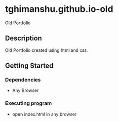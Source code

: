 # tghimanshu.github.io-old

Old Portfolio

## Description

Old Portfolio created using html and css.

## Getting Started

### Dependencies

* Any Browser

### Executing program

* open index.html in any browser
